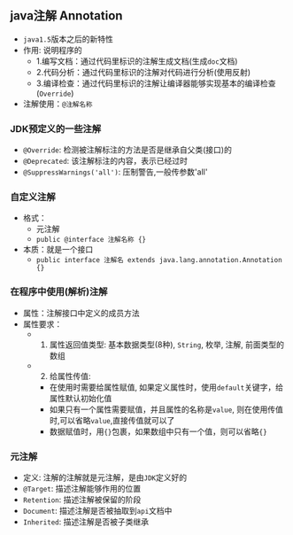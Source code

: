 ## java注解 Annotation
- `java1.5`版本之后的新特性
- 作用: 说明程序的
  - 1.编写文档：通过代码里标识的注解生成文档(生成`doc`文档)
  - 2.代码分析：通过代码里标识的注解对代码进行分析(使用反射)
  - 3.编译检查：通过代码里标识的注解让编译器能够实现基本的编译检查(`Override`)
- 注解使用：`@注解名称`

### JDK预定义的一些注解
- `@Override`: 检测被注解标注的方法是否是继承自父类(接口)的
- `@Deprecated`: 该注解标注的内容，表示已经过时
- `@SuppressWarnings('all')`: 压制警告,一般传参数'all'

### 自定义注解
- 格式：
  - 元注解
  - `public @interface 注解名称 {}`
- 本质：就是一个接口
  - `public interface 注解名 extends java.lang.annotation.Annotation {}`

### 在程序中使用(解析)注解
- 属性：注解接口中定义的成员方法
- 属性要求：
  - 1. 属性返回值类型: 基本数据类型(8种), `String`, 枚举, 注解, 前面类型的数组
  - 2. 给属性传值:
    - 在使用时需要给属性赋值, 如果定义属性时，使用`default`关键字，给属性默认初始化值
    - 如果只有一个属性需要赋值，并且属性的名称是`value`, 则在使用传值时,可以省略`value`,直接传值就可以了
    - 数据赋值时，用`{}`包裹，如果数组中只有一个值，则可以省略`{}`

### 元注解
- 定义: 注解的注解就是元注解，是由`JDK`定义好的
- `@Target`: 描述注解能够作用的位置
- `Retention`: 描述注解被保留的阶段
- `Document`: 描述注解是否被抽取到`api`文档中
- `Inherited`: 描述注解是否被子类继承